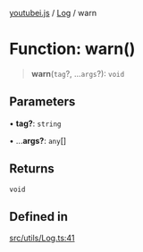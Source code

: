 [youtubei.js](../../../README.md) / [Log](../README.md) / warn

# Function: warn()

> **warn**(`tag`?, ...`args`?): `void`

## Parameters

• **tag?**: `string`

• ...**args?**: `any`[]

## Returns

`void`

## Defined in

[src/utils/Log.ts:41](https://github.com/LuanRT/YouTube.js/blob/af92984523f90200a18314b94478a2697c9deab0/src/utils/Log.ts#L41)
